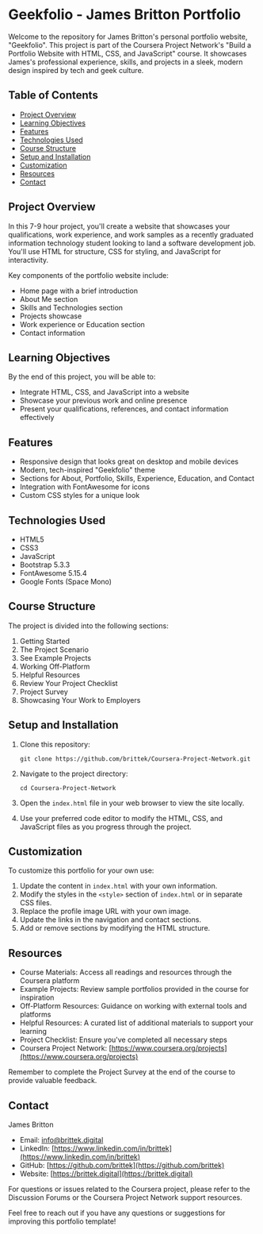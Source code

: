 # Geekfolio - James Britton Portfolio

Welcome to the repository for James Britton's personal portfolio website, "Geekfolio". This project is part of the Coursera Project Network's "Build a Portfolio Website with HTML, CSS, and JavaScript" course. It showcases James's professional experience, skills, and projects in a sleek, modern design inspired by tech and geek culture.

## Table of Contents

- [Project Overview](#project-overview)
- [Learning Objectives](#learning-objectives)
- [Features](#features)
- [Technologies Used](#technologies-used)
- [Course Structure](#course-structure)
- [Setup and Installation](#setup-and-installation)
- [Customization](#customization)
- [Resources](#resources)
- [Contact](#contact)

## Project Overview

In this 7-9 hour project, you'll create a website that showcases your qualifications, work experience, and work samples as a recently graduated information technology student looking to land a software development job. You'll use HTML for structure, CSS for styling, and JavaScript for interactivity.

Key components of the portfolio website include:
- Home page with a brief introduction
- About Me section
- Skills and Technologies section
- Projects showcase
- Work experience or Education section
- Contact information

## Learning Objectives

By the end of this project, you will be able to:
- Integrate HTML, CSS, and JavaScript into a website
- Showcase your previous work and online presence
- Present your qualifications, references, and contact information effectively

## Features

- Responsive design that looks great on desktop and mobile devices
- Modern, tech-inspired "Geekfolio" theme
- Sections for About, Portfolio, Skills, Experience, Education, and Contact
- Integration with FontAwesome for icons
- Custom CSS styles for a unique look

## Technologies Used

- HTML5
- CSS3
- JavaScript
- Bootstrap 5.3.3
- FontAwesome 5.15.4
- Google Fonts (Space Mono)

## Course Structure

The project is divided into the following sections:
1. Getting Started
2. The Project Scenario
3. See Example Projects
4. Working Off-Platform
5. Helpful Resources
6. Review Your Project Checklist
7. Project Survey
8. Showcasing Your Work to Employers

## Setup and Installation

1. Clone this repository:
   ```
   git clone https://github.com/brittek/Coursera-Project-Network.git
   ```

2. Navigate to the project directory:
   ```
   cd Coursera-Project-Network
   ```

3. Open the `index.html` file in your web browser to view the site locally.

4. Use your preferred code editor to modify the HTML, CSS, and JavaScript files as you progress through the project.

## Customization

To customize this portfolio for your own use:

1. Update the content in `index.html` with your own information.
2. Modify the styles in the `<style>` section of `index.html` or in separate CSS files.
3. Replace the profile image URL with your own image.
4. Update the links in the navigation and contact sections.
5. Add or remove sections by modifying the HTML structure.

## Resources

- Course Materials: Access all readings and resources through the Coursera platform
- Example Projects: Review sample portfolios provided in the course for inspiration
- Off-Platform Resources: Guidance on working with external tools and platforms
- Helpful Resources: A curated list of additional materials to support your learning
- Project Checklist: Ensure you've completed all necessary steps
- Coursera Project Network: [https://www.coursera.org/projects](https://www.coursera.org/projects)

Remember to complete the Project Survey at the end of the course to provide valuable feedback.

## Contact

James Britton
- Email: info@brittek.digital
- LinkedIn: [https://www.linkedin.com/in/brittek](https://www.linkedin.com/in/brittek)
- GitHub: [https://github.com/brittek](https://github.com/brittek)
- Website: [https://brittek.digital](https://brittek.digital)

For questions or issues related to the Coursera project, please refer to the Discussion Forums or the Coursera Project Network support resources.

Feel free to reach out if you have any questions or suggestions for improving this portfolio template!
